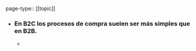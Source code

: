 page-type:: [[topic]]
- ### En B2C los procesos de compra suelen ser más simples que en B2B.
  - 


